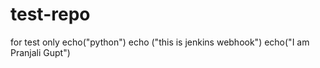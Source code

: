# test-repo
for test only
echo("python")
echo ("this is jenkins webhook")
echo("I am Pranjali Gupt") 
